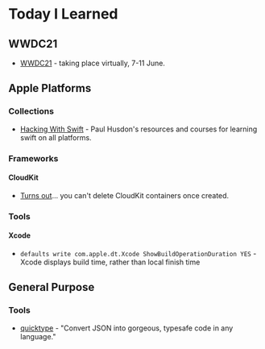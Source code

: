 # Today I Learned

## WWDC21

- [WWDC21](https://developer.apple.com/wwdc21/) - taking place virtually, 7-11 June.

## Apple Platforms

### Collections

- [Hacking With Swift](https://www.hackingwithswift.com) - Paul Husdon's resources and courses for learning swift on all platforms.

### Frameworks

#### CloudKit

- [Turns out](https://developer.apple.com/forums/thread/45251)... you can't delete CloudKit containers once created.

### Tools

#### Xcode

- ```defaults write com.apple.dt.Xcode ShowBuildOperationDuration YES``` - Xcode displays build time, rather than local finish time

## General Purpose

### Tools

- [quicktype](https://quicktype.io) - "Convert JSON into gorgeous, typesafe code in any language."
